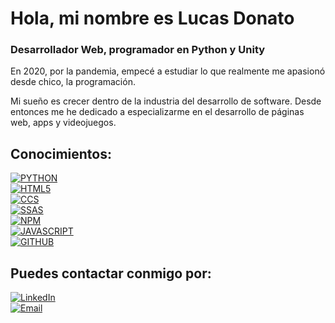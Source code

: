 # Hola, mi nombre es Lucas Donato
### Desarrollador Web, programador en Python y Unity

En 2020, por la pandemia, empecé a estudiar lo que realmente me apasionó desde chico, la programación.

Mi sueño es crecer dentro de la industria del desarrollo de software. Desde entonces me he dedicado a especializarme en el desarrollo de páginas web, apps y videojuegos.

## Conocimientos:
[![PYTHON](https://img.shields.io/badge/Python-1575F9?style=for-the-badge&logo=python&logoColor=white&labelColor=101010)](https://www.python.org)</br>
[![HTML5](https://img.shields.io/badge/Html5-FA7343?style=for-the-badge&logo=html5&logoColor=white&labelColor=101010)](https://developer.mozilla.org/es/docs/Glossary/HTML5)</br>
[![CCS](https://img.shields.io/badge/Css-0095D5?style=for-the-badge&logo=css3&logoColor=white&labelColor=101010)](https://developer.mozilla.org/es/docs/Web/CSS)</br>
[![SSAS](https://img.shields.io/badge/Sass-E4405F?style=for-the-badge&logo=sass&logoColor=white&labelColor=101010)](https://sass-lang.com)</br>
[![NPM](https://img.shields.io/badge/Npm-FF0000?style=for-the-badge&logo=npm&logoColor=white&labelColor=101010)](https://www.npmjs.com)</br>
[![JAVASCRIPT](https://img.shields.io/badge/Javascript-F7DF1E?style=for-the-badge&logo=javascript&logoColor=white&labelColor=101010)](https://developer.mozilla.org/es/docs/Web/JavaScript)</br>
[![GITHUB](https://img.shields.io/badge/Github-232F3E?style=for-the-badge&logo=github&logoColor=white&labelColor=101010)](https://github.com)</br>

## Puedes contactar conmigo por:
[![LinkedIn](https://img.shields.io/badge/LinkedIn-Lucas_Donato-0077B5?style=for-the-badge&logo=linkedin&logoColor=white&labelColor=101010)](https://www.linkedin.com/in/lucasezequieldonato)</br>
[![Email](https://img.shields.io/badge/lucas.ezequiel.sm@hotmail.com-Mi_Email_Personal-D14836?style=for-the-badge&logo=gmail&logoColor=white&labelColor=101010)](mailto:braismoure@mouredev.com)
</br>
